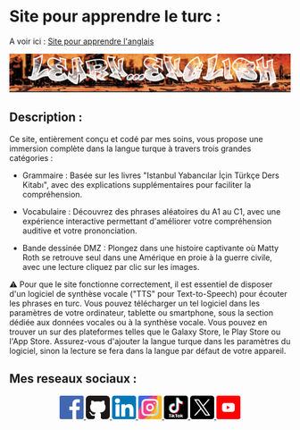 # Site pour apprendre le turc :

A voir ici : [Site pour apprendre l'anglais](https://kduchevreuil.github.io/Apprendre-l-anglais/)

[![Image](./images/presentation1.png)](https://kduchevreuil.github.io/Apprendre-l-anglais/)

## Description :

Ce site, entièrement conçu et codé par mes soins, vous propose une immersion complète dans la langue turque à travers trois grandes catégories :

- Grammaire : Basée sur les livres "Istanbul Yabancılar İçin Türkçe Ders Kitabı", avec des explications supplémentaires pour faciliter la compréhension.

- Vocabulaire : Découvrez des phrases aléatoires du A1 au C1, avec une expérience interactive permettant d'améliorer votre compréhension auditive et votre prononciation.

- Bande dessinée DMZ : Plongez dans une histoire captivante où Matty Roth se retrouve seul dans une Amérique en proie à la guerre civile, avec une lecture cliquez par clic sur les images.

⚠️ Pour que le site fonctionne correctement, il est essentiel de disposer d'un logiciel de synthèse vocale ("TTS" pour Text-to-Speech) pour écouter les phrases en turc. Vous pouvez télécharger un tel logiciel dans les paramètres de votre ordinateur, tablette ou smartphone, sous la section dédiée aux données vocales ou à la synthèse vocale. Vous pouvez en trouver un sur des plateformes telles que le Galaxy Store, le Play Store ou l'App Store. Assurez-vous d'ajouter la langue turque dans les paramètres du logiciel, sinon la lecture se fera dans la langue par défaut de votre appareil.

## Mes reseaux sociaux :

<p align="center">

<a href="https://www.facebook.com/kduchevreuil/" target="_blank">
<img 
class="IMGlink"
src="./icones RS/facebook.png"
width= 8.5%/>
</a>

<a href="https://github.com/kduchevreuil" target="_blank">
<img 
class="IMGlink"
src="./icones RS/github.png"
width= 8.5%/>
</a>

<a href="https://www.linkedin.com/in/kevin-du-chevreuil-b7390529a/" target="_blank">
<img 
class="IMGlink"
src="./icones RS/linkedin.png"
width= 8.5%/>
</a>

<a href="https://www.instagram.com/kduchevreuil/" target="_blank">
<img 
class="IMGlink"
src="./icones RS/instagram.png"
width= 8.5%/>
</a>

<a href="https://www.tiktok.com/@kduchevreuil" target="_blank">
<img 
class="IMGlink"
src="./icones RS/tiktok.png"
width= 8.5%/>
</a>

<a href="https://twitter.com/kduchevreuil" target="_blank">
<img 
class="IMGlink"
src="./icones RS/twitter.png"
width= 8.5%/>
</a>

<a href="https://www.youtube.com/channel/UCbR7KQ-UTx8dznOkuC5TVfQ" target="_blank">
<img 
class="IMGlink"
src="./icones RS/youtube.png"
width= 8.5%/>
</a>

</p>

